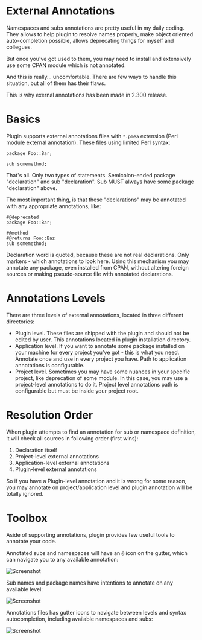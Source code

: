 # External Annotations

Namespaces and subs annotations are pretty useful in my daily coding. They allows to help plugin to resolve names 
properly, make object oriented auto-completion possible, allows deprecating things for myself and collegues.

But once you've got used to them, you may need to install and extensively use some CPAN module which is not annotated.

And this is really... uncomfortable. There are few ways to handle this situation, but all of them has their flaws.

This is why exernal annotations has been made in 2.300 release.

# Basics

Plugin supports external annotations files with `*.pmea` extension (Perl module external annotation). These files using limited
Perl syntax:
```
package Foo::Bar;
	
sub somemethod;
```	
That's all. Only two types of statements. Semicolon-ended package "declaration" and sub "declaration". Sub MUST always 
have some package "declaration" above.

The most important thing, is that these "declarations" may be annotated with any appropriate annotations, like:
```
#@deprecated
package Foo::Bar;
	
#@method
#@returns Foo::Baz
sub somemethod;
```
Declaration word is quoted, because these are not real declarations. Only markers - which annotations to look here.
Using this mechanism you may annotate any package, even installed from CPAN, without altering foreign sources or making 
pseudo-source file with annotated declarations.

# Annotations Levels

There are three levels of external annotations, located in three different directories:

* Plugin level. These files are shipped with the plugin and should not be edited by user. This annotations located in plugin installation directory.
* Application level. If you want to annotate some package installed on your machine for every project you've got - this is what you need. Annotate once and use in every project you have. Path to application annotations is configurable. 
* Project level. Sometimes you may have some nuances in your specific project, like deprecation of some module. In this case, you may use a project-level annotations to do it. Project level annotations path is configurable but must be inside your project root.

# Resolution Order

When plugin attempts to find an annotation for sub or namespace definition, it will check all sources in following order (first wins):

1. Declaration itself
2. Project-level external annotations
3. Application-level external annotations
4. Plugin-level external annotations

So if you have a Plugin-level annotation and it is wrong for some reason, you may annotate on project/application level and plugin annotation will be totally ignored.

# Toolbox

Aside of supporting annotations, plugin provides few useful tools to annotate your code.

Annotated subs and namespaces will have an `@` icon on the gutter, which can navigate you to any available annotation:

![Screenshot](https://github.com/Camelcade/Perl5-IDEA/blob/master/images/ea/gutter.png)

Sub names and package names have intentions to annotate on any available level:

![Screenshot](https://github.com/Camelcade/Perl5-IDEA/blob/master/images/ea/intentions.png)

Annotations files has gutter icons to navigate between levels and syntax autocompletion, including available namespaces and subs:

![Screenshot](https://github.com/Camelcade/Perl5-IDEA/blob/master/images/ea/completion.png)
